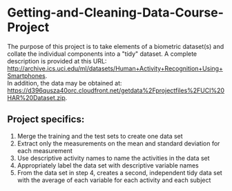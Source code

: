 # Getting-and-Cleaning-Data-Course-Project

The purpose of this project is to take elements of a biometric dataset(s) and collate the individual components into a "tidy" dataset.
A complete description is provided at this URL:  
http://archive.ics.uci.edu/ml/datasets/Human+Activity+Recognition+Using+Smartphones.  
In addition, the data may be obtained at: 
https://d396qusza40orc.cloudfront.net/getdata%2Fprojectfiles%2FUCI%20HAR%20Dataset.zip.  

## Project specifics: 

1.  Merge the training and the test sets to create one data set
2.  Extract only the measurements on the mean and standard deviation for each measurement
3.  Use descriptive activity names to name the activities in the data set
4.  Appropriately label the data set with descriptive variable names
5.  From the data set in step 4, creates a second, independent tidy data set with the average of each variable for each activity and each subject

